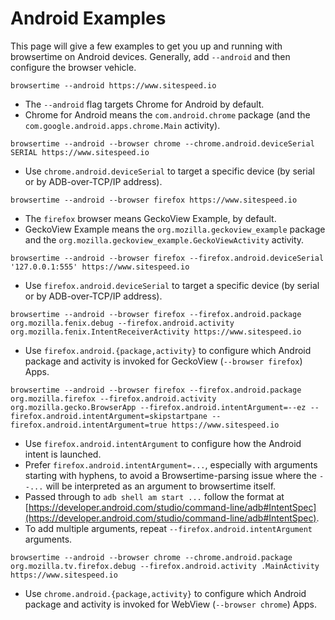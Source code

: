 Android Examples
================

This page will give a few examples to get you up and running with
browsertime on Android devices.  Generally, add `--android` and then
configure the browser vehicle.

`browsertime --android https://www.sitespeed.io`

- The `--android` flag targets Chrome for Android by
  default.
- Chrome for Android means the `com.android.chrome` package (and the
  `com.google.android.apps.chrome.Main` activity).

`browsertime --android --browser chrome --chrome.android.deviceSerial SERIAL https://www.sitespeed.io`

- Use `chrome.android.deviceSerial` to target a specific device (by
  serial or by ADB-over-TCP/IP address).

`browsertime --android --browser firefox https://www.sitespeed.io`

- The `firefox` browser means GeckoView Example, by default.
- GeckoView Example means the `org.mozilla.geckoview_example` package
  and the `org.mozilla.geckoview_example.GeckoViewActivity` activity.

`browsertime --android --browser firefox --firefox.android.deviceSerial '127.0.0.1:555' https://www.sitespeed.io`

- Use `firefox.android.deviceSerial` to target a specific device (by
  serial or by ADB-over-TCP/IP address).

`browsertime --android --browser firefox --firefox.android.package org.mozilla.fenix.debug --firefox.android.activity org.mozilla.fenix.IntentReceiverActivity https://www.sitespeed.io`

- Use `firefox.android.{package,activity}` to configure which Android
  package and activity is invoked for GeckoView (`--browser firefox`)
  Apps.

`browsertime --android --browser firefox --firefox.android.package org.mozilla.firefox --firefox.android.activity org.mozilla.gecko.BrowserApp --firefox.android.intentArgument=--ez --firefox.android.intentArgument=skipstartpane --firefox.android.intentArgument=true https://www.sitespeed.io`

- Use `firefox.android.intentArgument` to configure how the Android
  intent is launched.
- Prefer `firefox.android.intentArgument=...`, especially with
  arguments starting with hyphens, to avoid a Browsertime-parsing
  issue where the `--...` will be interpreted as an argument to
  browsertime itself.
- Passed through to `adb shell am start ...` follow the format at
  [https://developer.android.com/studio/command-line/adb#IntentSpec](https://developer.android.com/studio/command-line/adb#IntentSpec).
- To add multiple arguments, repeat `--firefox.android.intentArgument`
  arguments.

`browsertime --android --browser chrome --chrome.android.package org.mozilla.tv.firefox.debug --firefox.android.activity .MainActivity https://www.sitespeed.io`

- Use `chrome.android.{package,activity}` to configure which Android
  package and activity is invoked for WebView (`--browser chrome`)
  Apps.
